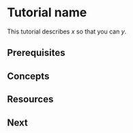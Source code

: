 # Tutorial name

<!--
Limit concept-based tutorials to a single idea or concept. Choose a name that accurately describes the content. For example:

# Docker 101
# Advanced Docker
-->

This tutorial describes *x* so that you can *y*.

<!--
Give a brief summary of what this tutorial describes and why it matters. For example:

"This tutorial describes Docker basics: what Docker is and how to start using it."
-->

## Prerequisites

<!--
List any prerequisites. Indicate a level of mastery where possible. Prerequisites might not be relevant for a concept-based tutorial.

* Comfortable entering basic commands in a CLI
* Basic understanding of network protocols
* Links to other tutorials
-->

## Concepts

<!--
Present concepts in the order in which your audience will learn them most easily. Use H3 subheadings. Limit each subheading to a single concept.

For example:

### Foundational concept

Understanding this concept will help you understand the next concept.

### Next concept

Continue explaining concepts until you've adequately covered the tightly scoped idea covered by this tutorial.
-->

## Resources

<!--
* Links to related and supporting content
-->

## Next

<!--
* What should your audience read next?
-->
